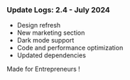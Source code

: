 
### Update Logs: 2.4 - July 2024
- Design refresh
- New marketing section
- Dark mode support
- Code and performance optimization
- Updated dependencies


Made for Entrepreneurs !
